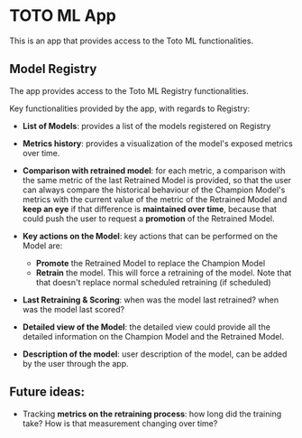 # TOTO ML App 

This is an app that provides access to the Toto ML functionalities. 

## Model Registry
The app provides access to the Toto ML Registry functionalities. 

Key functionalities provided by the app, with regards to Registry:
* **List of Models**: provides a list of the models registered on Registry

* **Metrics history**: provides a visualization of the model's exposed metrics over time. 

* **Comparison with retrained model**: for each metric, a comparison with the same metric of the last Retrained Model is provided, so that the user can always compare the historical behaviour of the Champion Model's metrics with the current value of the metric of the Retrained Model and **keep an eye** if that difference is **maintained over time**, because that could push the user to request a **promotion** of the Retrained Model.

* **Key actions on the Model**: key actions that can be performed on the Model are: 
    * **Promote** the Retrained Model to replace the Champion Model
    * **Retrain** the model. This will force a retraining of the model. Note that that doesn't replace normal scheduled retraining (if scheduled)

* **Last Retraining & Scoring**: when was the model last retrained?  when was the model last scored?

* **Detailed view of the Model**: the detailed view could provide all the detailed information on the Champion Model and the Retrained Model.

* **Description of the model**: user description of the model, can be added by the user through the app.

## Future ideas:
* Tracking **metrics on the retraining process**: how long did the training take? How is that measurement changing over time? 